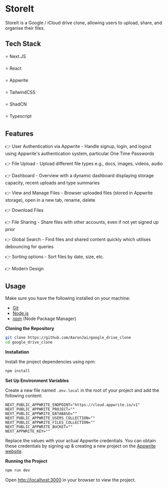 # StoreIt

StoreIt is a Google / iCloud drive clone, allowing users to upload, share, and organise their files.

## Tech Stack

⭐ Next.JS

⭐ React

⭐ Appwrite

⭐ TailwindCSS

⭐ ShadCN

⭐ Typescript

## Features

👉 User Authentication via Appwrite - Handle signup, login, and logout using Appwrite's authentication system, particular One Time Passwords

👉 File Upload - Upload different file types e.g., docs, images, videos, audio

👉 Dashboard - Overview with a dynamic dashboard displaying storage capacity, recent uploads and type summaries

👉 View and Manage Files - Browser uploaded files (stored in Appwrite storage), open in a new tab, rename, delete

👉 Download Files

👉 File Sharing - Share files with other accounts, even if not yet signed up prior

👉 Global Search - Find files and shared content quickly which utilises debouncing for queries

👉 Sorting options - Sort files by date, size, etc.

👉 Modern Design

## Usage

Make sure you have the following installed on your machine:

- [Git](https://git-scm.com/)
- [Node.js](https://nodejs.org/en)
- [npm](https://www.npmjs.com/) (Node Package Manager)

**Cloning the Repository**

```bash
git clone https://github.com/AaronJai/google_drive_clone
cd google_drive_clone
```

**Installation**

Install the project dependencies using npm:

```bash
npm install
```

**Set Up Environment Variables**

Create a new file named `.env.local` in the root of your project and add the following content:

```env
NEXT_PUBLIC_APPWRITE_ENDPOINT="https://cloud.appwrite.io/v1"
NEXT_PUBLIC_APPWRITE_PROJECT=""
NEXT_PUBLIC_APPWRITE_DATABASE=""
NEXT_PUBLIC_APPWRITE_USERS_COLLECTION=""
NEXT_PUBLIC_APPWRITE_FILES_COLLECTION=""
NEXT_PUBLIC_APPWRITE_BUCKET=""
NEXT_APPWRITE_KEY=""
```

Replace the values with your actual Appwrite credentials. You can obtain these credentials by signing up &
creating a new project on the [Appwrite website](https://appwrite.io/).

**Running the Project**

```bash
npm run dev
```

Open [http://localhost:3000](http://localhost:3000) in your browser to view the project.

